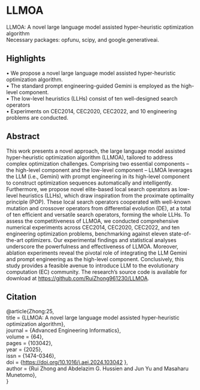 # LLMOA  

LLMOA: A novel large language model assisted hyper-heuristic optimization algorithm  
Necessary packages: opfunu, scipy, and google.generativeai.

## Highlights  
• We propose a novel large language model assisted hyper-heuristic optimization algorithm.  
• The standard prompt engineering-guided Gemini is employed as the high-level component.  
• The low-level heuristics (LLHs) consist of ten well-designed search operators  
• Experiments on CEC2014, CEC2020, CEC2022, and 10 engineering problems are conducted.  

## Abstract
This work presents a novel approach, the large language model assisted hyper-heuristic optimization algorithm (LLMOA), tailored to address complex optimization challenges. Comprising two essential components – the high-level component and the low-level component – LLMOA leverages the LLM (i.e., Gemini) with prompt engineering in its high-level component to construct optimization sequences automatically and intelligently. Furthermore, we propose novel elite-based local search operators as low-level heuristics (LLHs), which draw inspiration from the proximate optimality principle (POP). These local search operators cooperated with well-known mutation and crossover operators from differential evolution (DE), at a total of ten efficient and versatile search operators, forming the whole LLHs. To assess the competitiveness of LLMOA, we conducted comprehensive numerical experiments across CEC2014, CEC2020, CEC2022, and ten engineering optimization problems, benchmarking against eleven state-of-the-art optimizers. Our experimental findings and statistical analyses underscore the powerfulness and effectiveness of LLMOA. Moreover, ablation experiments reveal the pivotal role of integrating the LLM Gemini and prompt engineering as the high-level component. Conclusively, this study provides a feasible avenue to introduce LLM to the evolutionary computation (EC) community. The research’s source code is available for download at https://github.com/RuiZhong961230/LLMOA.

## Citation
@article{Zhong:25,  
title = {LLMOA: A novel large language model assisted hyper-heuristic optimization algorithm},  
journal = {Advanced Engineering Informatics},  
volume = {64},  
pages = {103042},  
year = {2025},  
issn = {1474-0346},  
doi = {https://doi.org/10.1016/j.aei.2024.103042 },  
author = {Rui Zhong and Abdelazim G. Hussien and Jun Yu and Masaharu Munetomo},  
}
